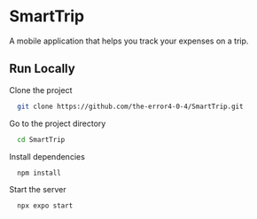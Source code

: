 
# SmartTrip

A mobile application that helps you track your expenses on a trip.

## Run Locally

Clone the project

```bash
  git clone https://github.com/the-error4-0-4/SmartTrip.git
```

Go to the project directory

```bash
  cd SmartTrip
```

Install dependencies

```bash
  npm install
```

Start the server

```bash
  npx expo start
```
